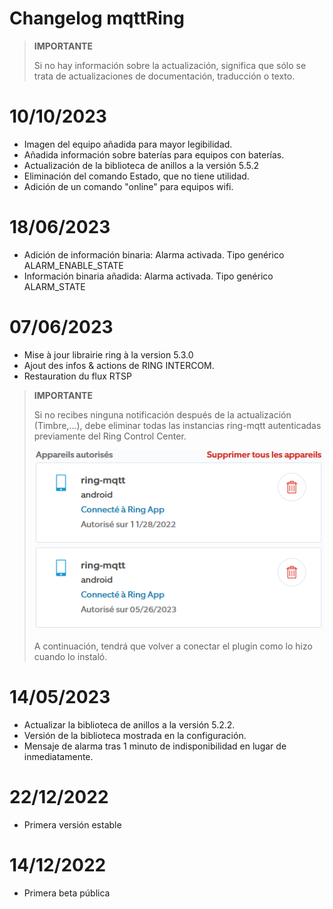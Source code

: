 # Changelog mqttRing

>**IMPORTANTE**
>
>Si no hay información sobre la actualización, significa que sólo se trata de actualizaciones de documentación, traducción o texto.

# 10/10/2023
- Imagen del equipo añadida para mayor legibilidad.
- Añadida información sobre baterías para equipos con baterías.
- Actualización de la biblioteca de anillos a la versión 5.5.2
- Eliminación del comando Estado, que no tiene utilidad.
- Adición de un comando "online" para equipos wifi.

# 18/06/2023
- Adición de información binaria: Alarma activada. Tipo genérico ALARM_ENABLE_STATE
- Información binaria añadida: Alarma activada. Tipo genérico ALARM_STATE

# 07/06/2023
- Mise à jour librairie ring à la version 5.3.0
- Ajout des infos & actions de RING INTERCOM.
- Restauration du flux RTSP

>**IMPORTANTE**
>
>Si no recibes ninguna notificación después de la actualización (Timbre,...),
>debe eliminar todas las instancias ring-mqtt autenticadas previamente del Ring Control Center.
>
>![RingControlCenter](../images/retrait_appareils.png)
>
>A continuación, tendrá que volver a conectar el plugin como lo hizo cuando lo instaló.

# 14/05/2023
- Actualizar la biblioteca de anillos a la versión 5.2.2.
- Versión de la biblioteca mostrada en la configuración.
- Mensaje de alarma tras 1 minuto de indisponibilidad en lugar de inmediatamente.

# 22/12/2022
- Primera versión estable

# 14/12/2022
- Primera beta pública

